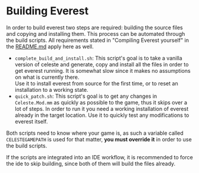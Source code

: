 # Building Everest

In order to build everest two steps are required: building the source files 
and copying and installing them.
This process can be automated through the build scripts.
All requirements stated in "Compiling Everest yourself" in the [README.md](../README.md) apply here as well.

- `complete_build_and_install.sh`: This script's goal is to take a vanilla version of celeste and
 generate, copy and install all the files in order to get everest running. It is somewhat slow
 since it makes no assumptions on what is currently there. <br>
 Use it to install everest from source for the first time, or to reset an installation to a working
 state.
- `quick_patch.sh`: This script's goal is to get any changes in `Celeste.Mod.mm` as quickly as possible
 to the game, thus it skips over a lot of steps. In order to run it you need a working installation
 of everest already in the target location.
 Use it to quickly test any modifications to everest itself.

Both scripts need to know where your game is, as such a variable called `CELESTEGAMEPATH` is used for that 
matter, **you must override it** in order to use the build scripts.

If the scripts are integrated into an IDE workflow, it is recommended to force the ide to skip building, 
since both of them will build the files already.